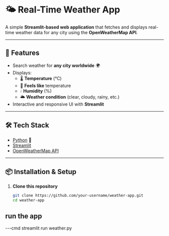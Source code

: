 # 🌤️ Real-Time Weather App  

A simple **Streamlit-based web application** that fetches and displays real-time weather data for any city using the **OpenWeatherMap API**.  

---

## 🚀 Features
- Search weather for **any city worldwide** 🌍  
- Displays:  
  - 🌡️ **Temperature** (°C)  
  - 🤔 **Feels like** temperature  
  - 💧 **Humidity** (%)  
  - 🌥️ **Weather condition** (clear, cloudy, rainy, etc.)  
- Interactive and responsive UI with **Streamlit**  

---

## 🛠️ Tech Stack
- [Python](https://www.python.org/) 🐍  
- [Streamlit](https://streamlit.io/)  
- [OpenWeatherMap API](https://openweathermap.org/api)  

---

## 📦 Installation & Setup

1. **Clone this repository**  
   ```bash
   git clone https://github.com/your-username/weather-app.git
   cd weather-app

## run the app 
---cmd
streamlit run weather.py